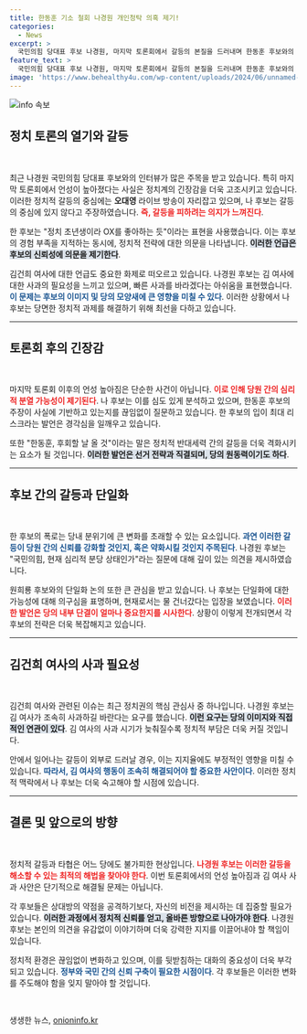 ```yaml
---
title: 한동훈 기소 철회 나경원 개인청탁 의혹 제기!
categories:
  - News
excerpt: >
  국민의힘 당대표 후보 나경원, 마지막 토론회에서 갈등의 본질을 드러내며 한동훈 후보와의 날카로운 대립을 예고했다. 김건희 여사 사과에 대한 아쉬움과 함께 심리적 분당 상태에 대한 우려도 전했다.
feature_text: >
  국민의힘 당대표 후보 나경원, 마지막 토론회에서 갈등의 본질을 드러내며 한동훈 후보와의 날카로운 대립을 예고했다. 김건희 여사 사과에 대한 아쉬움과 함께 심리적 분당 상태에 대한 우려도 전했다.
image: 'https://www.behealthy4u.com/wp-content/uploads/2024/06/unnamed-file.png'
---
```


<p><img src="https://www.behealthy4u.com/wp-content/uploads/2024/06/unnamed-file.png" alt="info 속보" /></p>

<h2 data-ke-size="size26">정치 토론의 열기와 갈등</h2>

<p data-ke-size="size16">&nbsp;</p>

<p>최근 나경원 국민의힘 당대표 후보와의 인터뷰가 많은 주목을 받고 있습니다. 특히 마지막 토론회에서 언성이 높아졌다는 사실은 정치계의 긴장감을 더욱 고조시키고 있습니다. 이러한 정치적 갈등의 중심에는 <strong>오대영</strong> 라이브 방송이 자리잡고 있으며, 나 후보는 갈등의 중심에 있지 않다고 주장하였습니다. <b><span style="color: #ee2323;">즉, 갈등을 피하려는 의지가 느껴진다</span></b>.  </p>

<p>한 후보는 "정치 초년생이라 OX를 좋아하는 듯"이라는 표현을 사용했습니다. 이는 후보의 경험 부족을 지적하는 동시에, 정치적 전략에 대한 의문을 나타냅니다. <b><span style="background-color: #21538527;">이러한 언급은 후보의 신뢰성에 의문을 제기한다</span></b>. </p>

<p>김건희 여사에 대한 언급도 중요한 화제로 떠오르고 있습니다. 나경원 후보는 김 여사에 대한 사과의 필요성을 느끼고 있으며, 빠른 사과를 바라겠다는 아쉬움을 표현했습니다. <b><span style="color: #1a5490;">이 문제는 후보의 이미지 및 당의 모양새에 큰 영향을 미칠 수 있다</span></b>. 이러한 상황에서 나 후보는 당면한 정치적 과제를 해결하기 위해 최선을 다하고 있습니다.</p>

<hr>

<h2 data-ke-size="size26">토론회 후의 긴장감</h2>

<p data-ke-size="size16">&nbsp;</p>

<p>마지막 토론회 이후의 언성 높아짐은 단순한 사건이 아닙니다. <b><span style="color: #ee2323;">이로 인해 당원 간의 심리적 분열 가능성이 제기된다</span></b>. 나 후보는 이를 심도 있게 분석하고 있으며, 한동훈 후보의 주장이 사실에 기반하고 있는지를 끊임없이 질문하고 있습니다. 한 후보의 입이 최대 리스크라는 발언은 경각심을 일깨우고 있습니다.  </p>

<p>또한 "한동훈, 후회할 날 올 것"이라는 말은 정치적 반대세력 간의 갈등을 더욱 격화시키는 요소가 될 것입니다. <b><span style="background-color: #21538527;">이러한 발언은 선거 전략과 직결되며, 당의 원동력이기도 하다</span></b>. </p>

<hr>

<h2 data-ke-size="size26">후보 간의 갈등과 단일화</h2>

<p data-ke-size="size16">&nbsp;</p>

<p>한 후보의 폭로는 당내 분위기에 큰 변화를 초래할 수 있는 요소입니다. <b><span style="color: #1a5490;">과연 이러한 갈등이 당원 간의 신뢰를 강화할 것인지, 혹은 약화시킬 것인지 주목된다</span></b>. 나경원 후보는 "국민의힘, 현재 심리적 분당 상태인가"라는 질문에 대해 깊이 있는 의견을 제시하였습니다.  </p>

<p>원희룡 후보와의 단일화 논의 또한 큰 관심을 받고 있습니다. 나 후보는 단일화에 대한 가능성에 대해 의구심을 표명하며, 현재로서는 물 건너갔다는 입장을 보였습니다. <b><span style="color: #ee2323;">이러한 발언은 당의 내부 단결이 얼마나 중요한지를 시사한다</span></b>. 상황이 이렇게 전개되면서 각 후보의 전략은 더욱 복잡해지고 있습니다.</p>

<hr>

<h2 data-ke-size="size26">김건희 여사의 사과 필요성</h2>

<p data-ke-size="size16">&nbsp;</p>

<p>김건희 여사와 관련된 이슈는 최근 정치권의 핵심 관심사 중 하나입니다. 나경원 후보는 김 여사가 조속히 사과하길 바란다는 요구를 했습니다. <b><span style="background-color: #21538527;">이런 요구는 당의 이미지와 직접적인 연관이 있다</span></b>. 김 여사의 사과 시기가 늦춰질수록 정치적 부담은 더욱 커질 것입니다.</p>

<p>안에서 일어나는 갈등이 외부로 드러날 경우, 이는 지지율에도 부정적인 영향을 미칠 수 있습니다. <b><span style="color: #1a5490;">따라서, 김 여사의 행동이 조속히 해결되어야 할 중요한 사안이다</span></b>. 이러한 정치적 맥락에서 나 후보는 더욱 숙고해야 할 시점에 있습니다.</p>

<hr>

<h2 data-ke-size="size26">결론 및 앞으로의 방향</h2>

<p data-ke-size="size16">&nbsp;</p>

<p>정치적 갈등과 타협은 어느 당에도 불가피한 현상입니다. <b><span style="color: #ee2323;">나경원 후보는 이러한 갈등을 해소할 수 있는 최적의 해법을 찾아야 한다</span></b>. 이번 토론회에서의 언성 높아짐과 김 여사 사과 사안은 단기적으로 해결될 문제는 아닙니다. </p>

<p>각 후보들은 상대방의 약점을 공격하기보다, 자신의 비전을 제시하는 데 집중할 필요가 있습니다. <b><span style="background-color: #21538527;">이러한 과정에서 정치적 신뢰를 얻고, 올바른 방향으로 나아가야 한다</span></b>. 나경원 후보는 본인의 의견을 유감없이 이야기하며 더욱 강력한 지지를 이끌어내야 할 책임이 있습니다.  </p>

<p>정치적 환경은 끊임없이 변화하고 있으며, 이를 뒷받침하는 대화의 중요성이 더욱 부각되고 있습니다. <b><span style="color: #1a5490;">정부와 국민 간의 신뢰 구축이 필요한 시점이다</span></b>. 각 후보들은 이러한 변화를 주도해야 함을 잊지 말아야 할 것입니다. </p>

<p data-ke-size="size16">&nbsp;</p>
생생한 뉴스, <a href="https://onioninfo.kr" rel="dofollow">onioninfo.kr</a>


